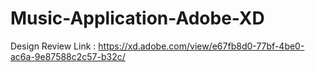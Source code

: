 # Music-Application-Adobe-XD


Design Review Link : https://xd.adobe.com/view/e67fb8d0-77bf-4be0-ac6a-9e87588c2c57-b32c/
